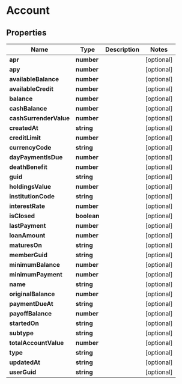 # Account

## Properties
Name | Type | Description | Notes
------------ | ------------- | ------------- | -------------
**apr** | **number** |  | [optional] 
**apy** | **number** |  | [optional] 
**availableBalance** | **number** |  | [optional] 
**availableCredit** | **number** |  | [optional] 
**balance** | **number** |  | [optional] 
**cashBalance** | **number** |  | [optional] 
**cashSurrenderValue** | **number** |  | [optional] 
**createdAt** | **string** |  | [optional] 
**creditLimit** | **number** |  | [optional] 
**currencyCode** | **string** |  | [optional] 
**dayPaymentIsDue** | **number** |  | [optional] 
**deathBenefit** | **number** |  | [optional] 
**guid** | **string** |  | [optional] 
**holdingsValue** | **number** |  | [optional] 
**institutionCode** | **string** |  | [optional] 
**interestRate** | **number** |  | [optional] 
**isClosed** | **boolean** |  | [optional] 
**lastPayment** | **number** |  | [optional] 
**loanAmount** | **number** |  | [optional] 
**maturesOn** | **string** |  | [optional] 
**memberGuid** | **string** |  | [optional] 
**minimumBalance** | **number** |  | [optional] 
**minimumPayment** | **number** |  | [optional] 
**name** | **string** |  | [optional] 
**originalBalance** | **number** |  | [optional] 
**paymentDueAt** | **string** |  | [optional] 
**payoffBalance** | **number** |  | [optional] 
**startedOn** | **string** |  | [optional] 
**subtype** | **string** |  | [optional] 
**totalAccountValue** | **number** |  | [optional] 
**type** | **string** |  | [optional] 
**updatedAt** | **string** |  | [optional] 
**userGuid** | **string** |  | [optional] 


